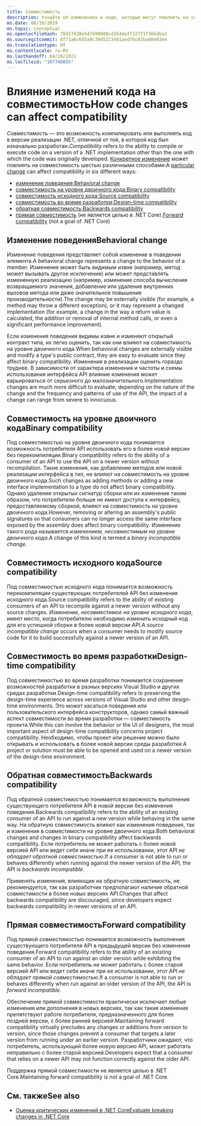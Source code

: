 ```yaml
---
title: Совместимость
description: Узнайте об изменениях в коде, которые могут повлиять на совместимость в .NET.
ms.date: 06/10/2019
ms.topic: conceptual
ms.openlocfilehash: 70417428e547490088cd1644aff227f1f366dba3
ms.sourcegitcommit: 8f71a6c655a9c39d5223401aed76c02ba00e03ee
ms.translationtype: HT
ms.contentlocale: ru-RU
ms.lasthandoff: 04/20/2021
ms.locfileid: "107740895"
---
```

# <a name="how-code-changes-can-affect-compatibility"></a><span data-ttu-id="2b131-103">Влияние изменений кода на совместимость</span><span class="sxs-lookup"><span data-stu-id="2b131-103">How code changes can affect compatibility</span></span>

<span data-ttu-id="2b131-104">*Совместимость* — это возможность компилировать или выполнять код в версии реализации .NET, отличной от той, в которой код был изначально разработан.</span><span class="sxs-lookup"><span data-stu-id="2b131-104">*Compatibility* refers to the ability to compile or execute code on a version of a .NET implementation other than the one with which the code was originally developed.</span></span> <span data-ttu-id="2b131-105">[Конкретное изменение](index.md) может повлиять на совместимость шестью различными способами:</span><span class="sxs-lookup"><span data-stu-id="2b131-105">A [particular change](index.md) can affect compatibility in six different ways:</span></span>

- [<span data-ttu-id="2b131-106">изменение поведения;</span><span class="sxs-lookup"><span data-stu-id="2b131-106">Behavioral change</span></span>](#behavioral-change)
- [<span data-ttu-id="2b131-107">совместимость на уровне двоичного кода;</span><span class="sxs-lookup"><span data-stu-id="2b131-107">Binary compatibility</span></span>](#binary-compatibility)
- [<span data-ttu-id="2b131-108">совместимость исходного кода;</span><span class="sxs-lookup"><span data-stu-id="2b131-108">Source compatibility</span></span>](#source-compatibility)
- [<span data-ttu-id="2b131-109">совместимость во время разработки;</span><span class="sxs-lookup"><span data-stu-id="2b131-109">Design-time compatibility</span></span>](#design-time-compatibility)
- [<span data-ttu-id="2b131-110">обратная совместимость;</span><span class="sxs-lookup"><span data-stu-id="2b131-110">Backwards compatibility</span></span>](#backwards-compatibility)
- <span data-ttu-id="2b131-111">[прямая совместимость](#forward-compatibility) (не является целью в .NET Core).</span><span class="sxs-lookup"><span data-stu-id="2b131-111">[Forward compatibility](#forward-compatibility) (not a goal of .NET Core)</span></span>

## <a name="behavioral-change"></a><span data-ttu-id="2b131-112">Изменение поведения</span><span class="sxs-lookup"><span data-stu-id="2b131-112">Behavioral change</span></span>

<span data-ttu-id="2b131-113">Изменение поведения представляет собой изменение в поведении элемента.</span><span class="sxs-lookup"><span data-stu-id="2b131-113">A behavioral change represents a change to the behavior of a member.</span></span> <span data-ttu-id="2b131-114">Изменение может быть видимым извне (например, метод может вызывать другое исключение) или может представлять измененную реализацию (например, изменение способа вычисления возвращаемого значения, добавление или удаление внутренних вызовов метода или даже значительное повышение производительности).</span><span class="sxs-lookup"><span data-stu-id="2b131-114">The change may be externally visible (for example, a method may throw a different exception), or it may represent a changed implementation (for example, a change in the way a return value is calculated, the addition or removal of internal method calls, or even a significant performance improvement).</span></span>

<span data-ttu-id="2b131-115">Если изменения поведения видимы извне и изменяют открытый контракт типа, их легко оценить, так как они влияют на совместимость на уровне двоичного кода.</span><span class="sxs-lookup"><span data-stu-id="2b131-115">When behavioral changes are externally visible and modify a type's public contract, they are easy to evaluate since they affect binary compatibility.</span></span> <span data-ttu-id="2b131-116">Изменения в реализации оценить гораздо труднее. В зависимости от характера изменения и частоты и схемы использования интерфейса API влияние изменения может варьироваться от серьезного до малозначительного.</span><span class="sxs-lookup"><span data-stu-id="2b131-116">Implementation changes are much more difficult to evaluate; depending on the nature of the change and the frequency and patterns of use of the API, the impact of a change can range from severe to innocuous.</span></span>

## <a name="binary-compatibility"></a><span data-ttu-id="2b131-117">Совместимость на уровне двоичного кода</span><span class="sxs-lookup"><span data-stu-id="2b131-117">Binary compatibility</span></span>

<span data-ttu-id="2b131-118">Под совместимостью на уровне двоичного кода понимается возможность потребителя API использовать его в более новой версии без перекомпиляции.</span><span class="sxs-lookup"><span data-stu-id="2b131-118">Binary compatibility refers to the ability of a consumer of an API to use the API on a newer version without recompilation.</span></span> <span data-ttu-id="2b131-119">Такие изменения, как добавление методов или новой реализации интерфейса в тип, не влияют на совместимость на уровне двоичного кода.</span><span class="sxs-lookup"><span data-stu-id="2b131-119">Such changes as adding methods or adding a new interface implementation to a type do not affect binary compatibility.</span></span> <span data-ttu-id="2b131-120">Однако удаление открытых сигнатур сборки или их изменение таким образом, что потребители больше не имеют доступа к интерфейсу, предоставляемому сборкой, влияют на совместимость на уровне двоичного кода.</span><span class="sxs-lookup"><span data-stu-id="2b131-120">However, removing or altering an assembly's public signatures so that consumers can no longer access the same interface exposed by the assembly does affect binary compatibility.</span></span> <span data-ttu-id="2b131-121">Изменение такого рода называется *изменением, несовместимым на уровне двоичного кода*.</span><span class="sxs-lookup"><span data-stu-id="2b131-121">A change of this kind is termed a *binary incompatible change*.</span></span>

## <a name="source-compatibility"></a><span data-ttu-id="2b131-122">Совместимость исходного кода</span><span class="sxs-lookup"><span data-stu-id="2b131-122">Source compatibility</span></span>

<span data-ttu-id="2b131-123">Под совместимостью исходного кода понимается возможность перекомпиляции существующих потребителей API без изменения исходного кода.</span><span class="sxs-lookup"><span data-stu-id="2b131-123">Source compatibility refers to the ability of existing consumers of an API to recompile against a newer version without any source changes.</span></span> <span data-ttu-id="2b131-124">*Изменение, несовместимое на уровне исходного кода*, имеет место, когда потребителю необходимо изменить исходный код для его успешной сборки в более новой версии API.</span><span class="sxs-lookup"><span data-stu-id="2b131-124">A *source incompatible change* occurs when a consumer needs to modify source code for it to build successfully against a newer version of an API.</span></span>

## <a name="design-time-compatibility"></a><span data-ttu-id="2b131-125">Совместимость во время разработки</span><span class="sxs-lookup"><span data-stu-id="2b131-125">Design-time compatibility</span></span>

<span data-ttu-id="2b131-126">Под совместимостью во время разработки понимается сохранение возможностей разработки в разных версиях Visual Studio и других средах разработки.</span><span class="sxs-lookup"><span data-stu-id="2b131-126">Design-time compatibility refers to preserving the design-time experience across versions of Visual Studio and other design-time environments.</span></span> <span data-ttu-id="2b131-127">Это может касаться поведения или пользовательского интерфейса конструкторов, однако самый важный аспект совместимости во время разработки — совместимость проекта.</span><span class="sxs-lookup"><span data-stu-id="2b131-127">While this can involve the behavior or the UI of designers, the most important aspect of design-time compatibility concerns project compatibility.</span></span> <span data-ttu-id="2b131-128">Необходимо, чтобы проект или решение можно было открывать и использовать в более новой версии среды разработки.</span><span class="sxs-lookup"><span data-stu-id="2b131-128">A project or solution must be able to be opened and used on a newer version of the design-time environment.</span></span>

## <a name="backwards-compatibility"></a><span data-ttu-id="2b131-129">Обратная совместимость</span><span class="sxs-lookup"><span data-stu-id="2b131-129">Backwards compatibility</span></span>

<span data-ttu-id="2b131-130">Под обратной совместимостью понимается возможность выполнения существующего потребителя API в новой версии без изменения поведения.</span><span class="sxs-lookup"><span data-stu-id="2b131-130">Backwards compatibility refers to the ability of an existing consumer of an API to run against a new version while behaving in the same way.</span></span> <span data-ttu-id="2b131-131">На обратную совместимость влияют как изменения поведения, так и изменения в совместимости на уровне двоичного кода.</span><span class="sxs-lookup"><span data-stu-id="2b131-131">Both behavioral changes and changes in binary compatibility affect backwards compatibility.</span></span> <span data-ttu-id="2b131-132">Если потребитель не может работать с более новой версией API или ведет себя иначе при ее использовании, этот API *не обладает обратной совместимостью*.</span><span class="sxs-lookup"><span data-stu-id="2b131-132">If a consumer is not able to run or behaves differently when running against the newer version of the API, the API is *backwards incompatible*.</span></span>

<span data-ttu-id="2b131-133">Применять изменения, влияющие на обратную совместимость, не рекомендуется, так как разработчик предполагают наличие обратной совместимости в более новых версиях API.</span><span class="sxs-lookup"><span data-stu-id="2b131-133">Changes that affect backwards compatibility are discouraged, since developers expect backwards compatibility in newer versions of an API.</span></span>

## <a name="forward-compatibility"></a><span data-ttu-id="2b131-134">Прямая совместимость</span><span class="sxs-lookup"><span data-stu-id="2b131-134">Forward compatibility</span></span>

<span data-ttu-id="2b131-135">Под прямой совместимостью понимается возможность выполнения существующего потребителя API в предыдущей версии без изменения поведения.</span><span class="sxs-lookup"><span data-stu-id="2b131-135">Forward compatibility refers to the ability of an existing consumer of an API to run against an older version while exhibiting the same behavior.</span></span> <span data-ttu-id="2b131-136">Если потребитель не может работать с более старой версией API или ведет себя иначе при ее использовании, этот API *не обладает прямой совместимостью*.</span><span class="sxs-lookup"><span data-stu-id="2b131-136">If a consumer is not able to run or behaves differently when run against an older version of the API, the API is *forward incompatible*.</span></span>

<span data-ttu-id="2b131-137">Обеспечение прямой совместимости практически исключает любые изменения или дополнения в новых версиях, так как такие изменения препятствуют работе потребителя, предназначенного для более поздней версии, с более ранней версией.</span><span class="sxs-lookup"><span data-stu-id="2b131-137">Maintaining forward compatibility virtually precludes any changes or additions from version to version, since those changes prevent a consumer that targets a later version from running under an earlier version.</span></span> <span data-ttu-id="2b131-138">Разработчики ожидают, что потребитель, использующий более новую версию API, может работать неправильно с более старой версией.</span><span class="sxs-lookup"><span data-stu-id="2b131-138">Developers expect that a consumer that relies on a newer API may not function correctly against the older API.</span></span>

<span data-ttu-id="2b131-139">Поддержка прямой совместимости не является целью в .NET Core.</span><span class="sxs-lookup"><span data-stu-id="2b131-139">Maintaining forward compatibility is not a goal of .NET Core.</span></span>

## <a name="see-also"></a><span data-ttu-id="2b131-140">См. также</span><span class="sxs-lookup"><span data-stu-id="2b131-140">See also</span></span>

- [<span data-ttu-id="2b131-141">Оценка критических изменений в .NET Core</span><span class="sxs-lookup"><span data-stu-id="2b131-141">Evaluate breaking changes in .NET Core</span></span>](index.md)
